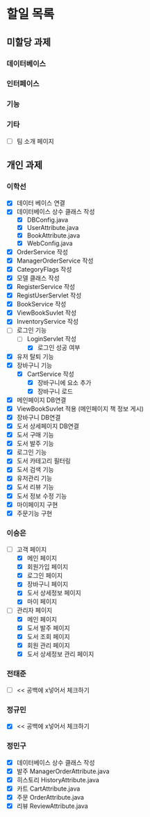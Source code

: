 # 할일 목록

## 미할당 과제

### 데이터베이스

### 인터페이스

### 기능

### 기타
- [ ] 팀 소개 페이지

## 개인 과제

### 이학선
- [x] 데이터 베이스 연결
- [x] 데이터베이스 상수 클래스 작성
  - [x] DBConfig.java
  - [x] UserAttribute.java
  - [x] BookAttribute.java
  - [x] WebConfig.java
- [x] OrderService 작성
- [x] ManagerOrderService 작성
- [x] CategoryFlags 작성
- [x] 모델 클래스 작성
- [x] RegisterService 작성 
- [x] RegistUserServlet 작성
- [x] BookService 작성
- [x] ViewBookSuvlet 작성 
- [x] InventoryService 작성
- [ ] 로그인 기능
  - [ ] LoginServlet 작성  
    - [x] 로그인 성공 여부 
- [x] 유저 탈퇴 기능
- [x] 장바구니 기능     
  - [x] CartService 작성
    - [x] 장바구니에 요소 추가
    - [x] 장바구니 로드
- [x] 메인페이지 DB연결
- [x] ViewBookSuvlet 적용 (메인페이지 책 정보 게시)
- [x] 장바구니 DB연결
- [x] 도서 상세페이지 DB연결
- [x] 도서 구매 기능
- [x] 도서 발주 기능
- [x] 로그인 기능
- [x] 도서 카테고리 필터링
- [x] 도서 검색 기능
- [x] 유저관리 기능
- [x] 도서 리뷰 기능
- [x] 도서 정보 수정 기능
- [x] 마이페이지 구현
- [x] 주문기능 구현

### 이승은
- [ ] 고객 페이지
  - [x] 메인 페이지
  - [x] 회원가입 페이지
  - [x] 로그인 페이지
  - [x] 장바구니 페이지
  - [x] 도서 상세정보 페이지
  - [x] 마이 페이지
- [ ] 관리자 페이지
  - [x] 메인 페이지
  - [x] 도서 발주 페이지
  - [x] 도서 조회 페이지
  - [x] 회원 관리 페이지
  - [x] 도서 상세정보 관리 페이지
  
### 전태준
- [ ] << 공백에 x넣어서 체크하기

### 정규민
- [x] << 공백에 x넣어서 체크하기

### 정민구
- [x] 데이터베이스 상수 클래스 작성
- [x] 발주 ManagerOrderAttribute.java
- [x] 히스토리 HistoryAttribute.java
- [x] 카트 CartAttribute.java
- [x] 주문 OrderAttribute.java
- [x] 리뷰 ReviewAttribute.java
